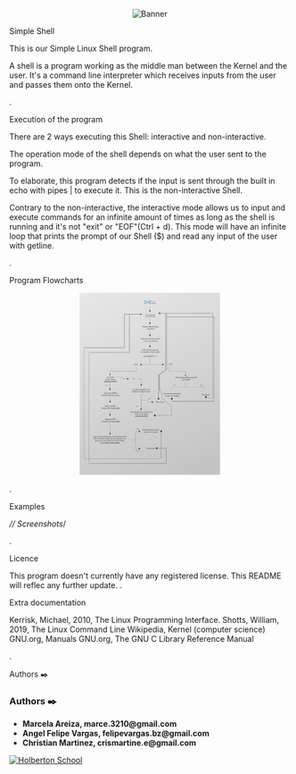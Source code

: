 <p align="center"><img src='https://marketing4ecommerce.net/wp-content/uploads/2018/06/GitHub-logo-2-imagen.jpg' alt='Banner' width=40%></p>

Simple Shell

This is our Simple Linux Shell program. 

A shell is a program working as the middle man between the Kernel and the user. It's a command line interpreter which receives inputs from the user and passes them onto the Kernel. 

.

Execution of the program

There are 2 ways executing this Shell: interactive and non-interactive.

The operation mode of the shell depends on what the user sent to the program. 

To elaborate, this program detects if the input is sent through the built in echo with pipes | to execute it. This is the non-interactive Shell.

Contrary to the non-interactive, the interactive mode allows us to input and execute commands for an infinite amount of times as long as the shell is running and it's not "exit" or "EOF"(Ctrl + d). This mode will have an infinite loop that prints the prompt of our Shell ($) and read any input of the user with getline.

.

Program Flowcharts

<p align="center"><img src='https://raw.githubusercontent.com/felipevargas-bz/simple_shell/f635fd4740adb0d76c18bf567c09fa9a8c9e72e7/Move-in-Together-Flowchart.jpg' alt='Banner' width=50%></p>

.

Examples

*// Screenshots*/

.

Licence

This program doesn't currently have any registered license. This README will reflec any further update.
.

Extra documentation

Kerrisk, Michael, 2010, The Linux Programming Interface.
Shotts, William, 2019, The Linux Command Line
Wikipedia, Kernel (computer science)
GNU.org, Manuals
GNU.org, The GNU C Library Reference Manual

.

Authors ✒️

### Authors :black_nib:

* __Marcela Areiza, marce.3210@gmail.com__
* __Angel Felipe Vargas, felipevargas.bz@gmail.com__
* __Christian Martinez, crismartine.e@gmail.com__

<p aling="center">
<a href="https://www.holbertonschool.com" target="_blank">
<img src="http://www.holbertonschool.com/holberton-logo.png" alt="Holberton School"  /></a>
</p>